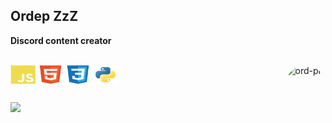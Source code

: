 ## Ordep ZzZ

**Discord content creator**

<div style="display: inline_block"><br>
  <img align="center" alt="ord-Js" height="30" width="40" src="https://raw.githubusercontent.com/devicons/devicon/master/icons/javascript/javascript-plain.svg">
  <img align="center" alt="ord-HTML" height="30" width="40" src="https://raw.githubusercontent.com/devicons/devicon/master/icons/html5/html5-original.svg">
  <img align="center" alt="ord-CSS" height="30" width="40" src="https://raw.githubusercontent.com/devicons/devicon/master/icons/css3/css3-original.svg">
  <img align="center" alt="ord-Python" height="30" width="40" src="https://raw.githubusercontent.com/devicons/devicon/master/icons/python/python-original.svg">
  <img align="right" alt="ord-pic" height="150" style="border-radius:50px;" src="https://cdn.discordapp.com/attachments/1083556397414891552/1083864266840494090/c9f223e9511e1319a18e153c5fe4a732.jpg?width=676&height=676">
</div>
  
  ##
 
<div> 
  <a href="https://www.youtube.com/channel/UCNN9f5bO0-ef6g9UQN6vunQ" target="_blank"><img src="https://img.shields.io/badge/YouTube-FF0000?style=for-the-badge&logo=youtube&logoColor=white" target="_blank"></a>
  
</div>
